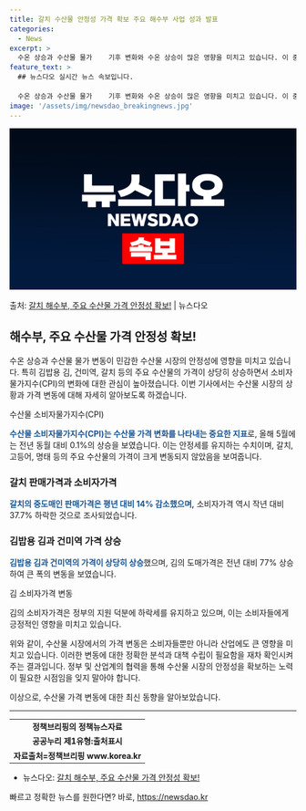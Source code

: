 ```yaml
---
title: 갈치 수산물 안정성 가격 확보 주요 해수부 사업 성과 발표
categories:
  - News
excerpt: >
  수온 상승과 수산물 물가    기후 변화와 수온 상승이 많은 영향을 미치고 있습니다. 이 중에서도 수산물 가…
feature_text: >
  ## 뉴스다오 실시간 뉴스 속보입니다.

  수온 상승과 수산물 물가    기후 변화와 수온 상승이 많은 영향을 미치고 있습니다. 이 중에서도 수산물 가…
image: '/assets/img/newsdao_breakingnews.jpg'
---
```


![뉴스다오 속보](/assets/img/newsdao_breakingnews.jpg)

<p>출처: <a href="https://newsdao.kr/4141" rel="dofollow">갈치 해수부, 주요 수산물 가격 안정성 확보!</a> | 뉴스다오</p>

<h2 data-ke-size="size26">해수부, 주요 수산물 가격 안정성 확보!</h2>
수온 상승과 수산물 물가 변동이 민감한 수산물 시장의 안정성에 영향을 미치고 있습니다. 특히 김밥용 김, 건미역, 갈치 등의 주요 수산물의 가격이 상당히 상승하면서 소비자 물가지수(CPI)의 변화에 대한 관심이 높아졌습니다. 이번 기사에서는 수산물 시장의 상황과 가격 변동에 대해 자세히 알아보도록 하겠습니다.

<p data-ke-size="size16">수산물 소비자물가지수(CPI)</p>
<b><span style="color: #1a5490;">수산물 소비자물가지수(CPI)는 수산물 가격 변화를 나타내는 중요한 지표</span></b>로, 올해 5월에는 전년 동월 대비 0.1%의 상승을 보였습니다. 이는 안정세를 유지하는 수치이며, 갈치, 고등어, 명태 등의 주요 수산물의 가격이 크게 변동되지 않았음을 보여줍니다.

<h3 data-ke-size="size24">갈치 판매가격과 소비자가격</h3>
<b><span style="color: #1a5490;">갈치의 중도매인 판매가격은 평년 대비 14% 감소했으며,</span></b> 소비자가격 역시 작년 대비 37.7% 하락한 것으로 조사되었습니다.

<h3 data-ke-size="size24">김밥용 김과 건미역 가격 상승</h3>
<b><span style="color: #1a5490;">김밥용 김과 건미역의 가격이 상당히 상승</span></b>했으며, 김의 도매가격은 전년 대비 77% 상승하여 큰 폭의 변동을 보였습니다.

<p data-ke-size="size16">김 소비자가격 변동</p>
김의 소비자가격은 정부의 지원 덕분에 하락세를 유지하고 있으며, 이는 소비자들에게 긍정적인 영향을 미치고 있습니다.

위와 같이, 수산물 시장에서의 가격 변동은 소비자들뿐만 아니라 산업에도 큰 영향을 미치고 있습니다. 이러한 변동에 대한 정확한 분석과 대책 수립이 필요함을 재차 확인시켜주는 결과입니다. 정부 및 산업계의 협력을 통해 수산물 시장의 안정성을 확보하는 노력이 필요한 시점임을 잊지 말아야 합니다.

이상으로, 수산물 가격 변동에 대한 최신 동향을 알아보았습니다. 

<hr>

<table>
  <tr>
    <td style="text-align: center; height: 17px;"><b>정책브리핑의 정책뉴스자료</b></td>
  </tr>
  <tr>
    <td style="text-align: center; height: 17px;"><b>공공누리 제1유형:출처표시</b></td>
  </tr>
  <tr>
    <td style="text-align: center; height: 17px;"><b>자료출처=정책브리핑 www.korea.kr</b></td>
  </tr>
</table>

<ul>
  <li>뉴스다오: <a href="https://newsdao.kr/4141">갈치 해수부, 주요 수산물 가격 안정성 확보!</a></li>
</ul> 

빠르고 정확한 뉴스를 원한다면? 바로, <a href="https://newsdao.kr" rel="dofollow">https://newsdao.kr</a>



